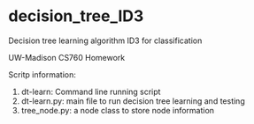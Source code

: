 # decision_tree_ID3

Decision tree learning algorithm ID3 for classification

UW-Madison CS760 Homework

Scritp information:
1. dt-learn: Command line running script
2. dt-learn.py: main file to run decision tree learning and testing
3. tree_node.py: a node class to store node information

